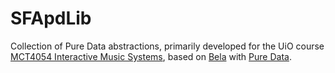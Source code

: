 # SFApdLib

Collection of Pure Data abstractions, primarily developed for the UiO course [MCT4054 Interactive Music Systems](https://www.uio.no/studier/emner/hf/imv/MCT4054/), based on [Bela](https://bela.io/) with [Pure Data](https://puredata.info/).